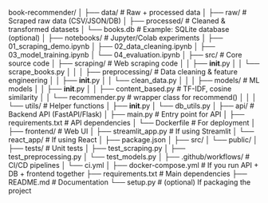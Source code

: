 book-recommender/
│
├── data/                        # Raw + processed data
│   ├── raw/                     # Scraped raw data (CSV/JSON/DB)
│   ├── processed/                # Cleaned & transformed datasets
│   └── books.db                  # Example: SQLite database (optional)
│
├── notebooks/                   # Jupyter/Colab experiments
│   ├── 01_scraping_demo.ipynb
│   ├── 02_data_cleaning.ipynb
│   ├── 03_model_training.ipynb
│   └── 04_evaluation.ipynb
│
├── src/                         # Core source code
│   ├── scraping/                # Web scraping code
│   │   ├── __init__.py
│   │   └── scrape_books.py
│   │
│   ├── preprocessing/           # Data cleaning & feature engineering
│   │   ├── __init__.py
│   │   └── clean_data.py
│   │
│   ├── models/                  # ML models
│   │   ├── __init__.py
│   │   ├── content_based.py     # TF-IDF, cosine similarity
│   │   └── recommender.py       # wrapper class for recommend()
│   │
│   └── utils/                   # Helper functions
│       ├── __init__.py
│       └── db_utils.py
│
├── api/                         # Backend API (FastAPI/Flask)
│   ├── main.py                  # Entry point for API
│   ├── requirements.txt         # API dependencies
│   └── Dockerfile               # For deployment
│
├── frontend/                    # Web UI
│   ├── streamlit_app.py         # If using Streamlit
│   └── react_app/               # If using React
│       ├── package.json
│       ├── src/
│       └── public/
│
├── tests/                       # Unit tests
│   ├── test_scraping.py
│   ├── test_preprocessing.py
│   └── test_models.py
│
├── .github/workflows/           # CI/CD pipelines
│   └── ci.yml
│
├── docker-compose.yml           # If you run API + DB + frontend together
├── requirements.txt             # Main dependencies
├── README.md                    # Documentation
└── setup.py                     # (optional) If packaging the project
